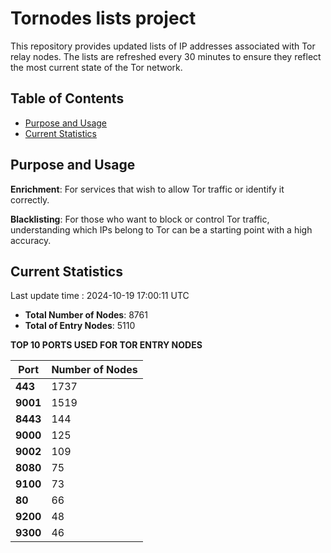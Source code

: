 # Tornodes lists project

This repository provides updated lists of IP addresses associated with Tor relay nodes. The lists are refreshed every 30 minutes to ensure they reflect the most current state of the Tor network.

## Table of Contents

- [Purpose and Usage](#purpose-and-usage)
- [Current Statistics](#current-statistics)


## Purpose and Usage

**Enrichment**: For services that wish to allow Tor traffic or identify it correctly.

**Blacklisting**: For those who want to block or control Tor traffic, understanding which IPs belong to Tor can be a starting point with a high accuracy.

## Current Statistics

Last update time : 2024-10-19 17:00:11 UTC

- **Total Number of Nodes**: 8761
- **Total of Entry Nodes**: 5110

**TOP 10 PORTS USED FOR TOR ENTRY NODES**

| **Port** | **Number of Nodes** |
|------|-----------------|
| **443**   | 1737  |
| **9001**   | 1519  |
| **8443**   | 144  |
| **9000**   | 125  |
| **9002**   | 109  |
| **8080**   | 75  |
| **9100**   | 73  |
| **80**   | 66  |
| **9200**   | 48  |
| **9300**   | 46  |

